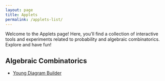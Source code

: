 ```yaml
---
layout: page
title: Applets
permalink: /applets-list/
---
```


Welcome to the Applets page! Here, you'll find a collection of interactive tools and experiments related to probability and algebraic combinatorics. Explore and have fun!

## Algebraic Combinatorics

- [Young Diagram Builder](/applets/young-diagram)

